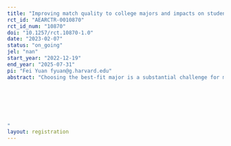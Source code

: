 ```yaml
---
title: "Improving match quality to college majors and impacts on student outcomes in high school "
rct_id: "AEARCTR-0010870"
rct_id_num: "10870"
doi: "10.1257/rct.10870-1.0"
date: "2023-02-07"
status: "on_going"
jel: "nan"
start_year: "2022-12-19"
end_year: "2025-07-31"
pi: "Fei Yuan fyuan@g.harvard.edu"
abstract: "Choosing the best-fit major is a substantial challenge for many students, especially those in education systems with less flexibility in major-switching. This experiment studies how high school students evaluate various characteristics of college majors, and the impact on their academic preparation for college and other socioemotional outcomes. I conduct experiments on grade 10 students (i.e., first-year high school students) in China. First, I examine high school students' expectations for intended college majors. Using an online survey, I ask whether they have intended majors, the primary reasons they consider those majors, their personal tastes for those majors, and their (un)certainty and knowledge about the wage and non-wage aspects of the majors. Second, I use an experiment to provide students with tutorials on their top three majors. Each tutorial covers course requirements, relevant high school subjects, career options, and mini-lectures about key concepts and applications of a college major. I study how students update their expectations for their intended college majors and change their behavior in academic preparation, goal-setting, and the choice of major. The results of the experiment will help us better understand how high school students make college major choices. 



"
layout: registration
---
```


